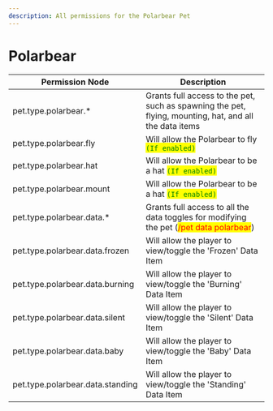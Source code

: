 ```yaml
---
description: All permissions for the Polarbear Pet
---
```



# Polarbear
| Permission Node | Description |
| - | - |
| pet.type.polarbear.* | Grants full access to the pet, such as spawning the pet, flying, mounting, hat, and all the data items |
| pet.type.polarbear.fly | Will allow the Polarbear to fly <mark style="color:green;">`(If enabled)`</mark> |
| pet.type.polarbear.hat | Will allow the Polarbear to be a hat <mark style="color:green;">`(If enabled)`</mark> |
| pet.type.polarbear.mount | Will allow the Polarbear to be a hat <mark style="color:green;">`(If enabled)`</mark> |
| pet.type.polarbear.data.* | Grants full access to all the data toggles for modifying the pet (<mark style="color:red;">/pet data polarbear</mark>) |
| pet.type.polarbear.data.frozen | Will allow the player to view/toggle the 'Frozen' Data Item |
| pet.type.polarbear.data.burning | Will allow the player to view/toggle the 'Burning' Data Item |
| pet.type.polarbear.data.silent | Will allow the player to view/toggle the 'Silent' Data Item |
| pet.type.polarbear.data.baby | Will allow the player to view/toggle the 'Baby' Data Item |
| pet.type.polarbear.data.standing | Will allow the player to view/toggle the 'Standing' Data Item |

